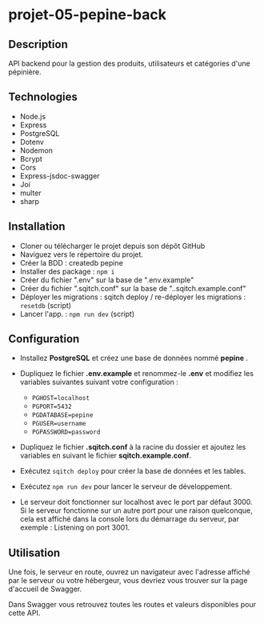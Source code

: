 # projet-05-pepine-back

## Description

API backend pour la gestion des produits, utilisateurs et catégories d'une pépinière.

## Technologies

- Node.js
- Express
- PostgreSQL
- Dotenv
- Nodemon
- Bcrypt
- Cors
- Express-jsdoc-swagger
- Joi
- multer
- sharp


## Installation
- Cloner ou télécharger le projet depuis son dépôt GitHub
- Naviguez vers le répertoire du projet.
- Créer la BDD : createdb pepine
- Installer des package : `npm i`
- Créer du fichier ".env" sur la base de ".env.example"
- Créer du fichier ".sqitch.conf" sur la base de "..sqitch.example.conf"
- Déployer les migrations : sqitch deploy / re-déployer les migrations : `resetdb` (script)
- Lancer l'app. : `npm run dev` (script)

## Configuration

- Installez **PostgreSQL** et créez une base de données nommé **pepine** .
- Dupliquez le fichier **.env.example** et renommez-le **.env** et modifiez les variables suivantes suivant votre configuration :
  
  - `PGHOST=localhost`
  - `PGPORT=5432`
  - `PGDATABASE=pepine`
  - `PGUSER=username`
  - `PGPASSWORD=password`

- Dupliquez le fichier **.sqitch.conf** à la racine du dossier et ajoutez les variables en suivant le fichier **sqitch.example.conf**.
- Exécutez `sqitch deploy` pour créer la base de données et les tables.
- Exécutez `npm run dev` pour lancer le serveur de développement.
- Le serveur doit fonctionner sur localhost avec le port par défaut 3000. Si le serveur fonctionne sur un autre port pour une raison quelconque, cela est affiché dans la console lors du démarrage du serveur, par exemple : Listening on port 3001.

## Utilisation

Une fois, le serveur en route, ouvrez un navigateur avec l'adresse affiché par le serveur ou votre hébergeur, vous devriez vous trouver sur la page d'accueil de Swagger.

Dans Swagger vous retrouvez toutes les routes et valeurs disponibles pour cette API.

